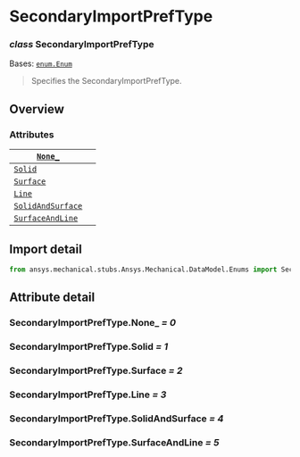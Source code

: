 # SecondaryImportPrefType

### *class* SecondaryImportPrefType

Bases: [`enum.Enum`](https://docs.python.org/3/library/enum.html#enum.Enum)

> Specifies the SecondaryImportPrefType.

> <!-- !! processed by numpydoc !! -->

## Overview

### Attributes

| [`None_`](#SecondaryImportPrefType.None_)                          |    |
|--------------------------------------------------------------------|----|
| [`Solid`](../../../ACT/Automation/Mechanical/Solid.md#Solid)       |    |
| [`Surface`](../../../ACT/Automation/Mechanical/Surface.md#Surface) |    |
| [`Line`](#SecondaryImportPrefType.Line)                            |    |
| [`SolidAndSurface`](#SecondaryImportPrefType.SolidAndSurface)      |    |
| [`SurfaceAndLine`](#SecondaryImportPrefType.SurfaceAndLine)        |    |

## Import detail

```python
from ansys.mechanical.stubs.Ansys.Mechanical.DataModel.Enums import SecondaryImportPrefType
```

## Attribute detail

### SecondaryImportPrefType.None_ *= 0*

### SecondaryImportPrefType.Solid *= 1*

### SecondaryImportPrefType.Surface *= 2*

### SecondaryImportPrefType.Line *= 3*

### SecondaryImportPrefType.SolidAndSurface *= 4*

### SecondaryImportPrefType.SurfaceAndLine *= 5*
